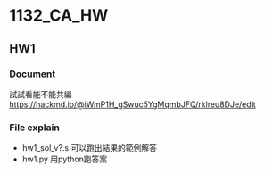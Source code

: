 # 1132_CA_HW
## HW1

### Document

試試看能不能共編
https://hackmd.io/@iWmP1H_gSwuc5YgMqmbJFQ/rklreu8DJe/edit


### File explain
* hw1_sol_v?.s  可以跑出結果的範例解答
* hw1.py 用python跑答案